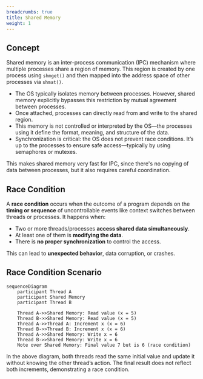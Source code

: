 ```yaml
---
breadcrumbs: true
title: Shared Memory
weight: 1
---
```

## Concept
Shared memory is an inter-process communication (IPC) mechanism where multiple processes share a region of memory. This region is created by one process using `shmget()` and then mapped into the address space of other processes via `shmat()`.

* The OS typically isolates memory between processes. However, shared memory explicitly bypasses this restriction by mutual agreement between processes.
* Once attached, processes can directly read from and write to the shared region.
* This memory is not controlled or interpreted by the OS—the processes using it define the format, meaning, and structure of the data.
* Synchronization is critical: the OS does not prevent race conditions. It’s up to the processes to ensure safe access—typically by using semaphores or mutexes.

This makes shared memory very fast for IPC, since there's no copying of data between processes, but it also requires careful coordination.

## Race Condition

A **race condition** occurs when the outcome of a program depends on the **timing or sequence** of uncontrollable events like context switches between threads or processes. It happens when:

* Two or more threads/processes **access shared data simultaneously**.
* At least one of them is **modifying the data**.
* There is **no proper synchronization** to control the access.

This can lead to **unexpected behavior**, data corruption, or crashes.

## Race Condition Scenario

```mermaid
sequenceDiagram
    participant Thread A
    participant Shared Memory
    participant Thread B

    Thread A->>Shared Memory: Read value (x = 5)
    Thread B->>Shared Memory: Read value (x = 5)
    Thread A->>Thread A: Increment x (x = 6)
    Thread B->>Thread B: Increment x (x = 6)
    Thread A->>Shared Memory: Write x = 6
    Thread B->>Shared Memory: Write x = 6
    Note over Shared Memory: Final value 7 but is 6 (race condition)
```
In the above diagram, both threads read the same initial value and update it without knowing the other thread’s action. The final result does not reflect both increments, demonstrating a race condition.
